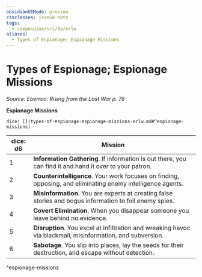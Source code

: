 ```yaml
---
obsidianUIMode: preview
cssclasses: json5e-note
tags:
  - compendium/src/5e/erlw
aliases:
  - Types of Espionage; Espionage Missions
---
```

# Types of Espionage; Espionage Missions
*Source: Eberron: Rising from the Last War p. 78* 

**Espionage Missions**

`dice: [](types-of-espionage-espionage-missions-erlw.md#^espionage-missions)`

| dice: d6 | Mission |
|----------|---------|
| 1 | **Information Gathering**. If information is out there, you can find it and hand it over to your patron. |
| 2 | **Counterintelligence**. Your work focuses on finding, opposing, and eliminating enemy intelligence agents. |
| 3 | **Misinformation**. You are experts at creating false stories and bogus information to foil enemy spies. |
| 4 | **Covert Elimination**. When you disappear someone you leave behind no evidence. |
| 5 | **Disruption**. You excel at infiltration and wreaking havoc via blackmail, misinformation, and subversion. |
| 6 | **Sabotage**. You slip into places, lay the seeds for their destruction, and escape without detection. |
^espionage-missions